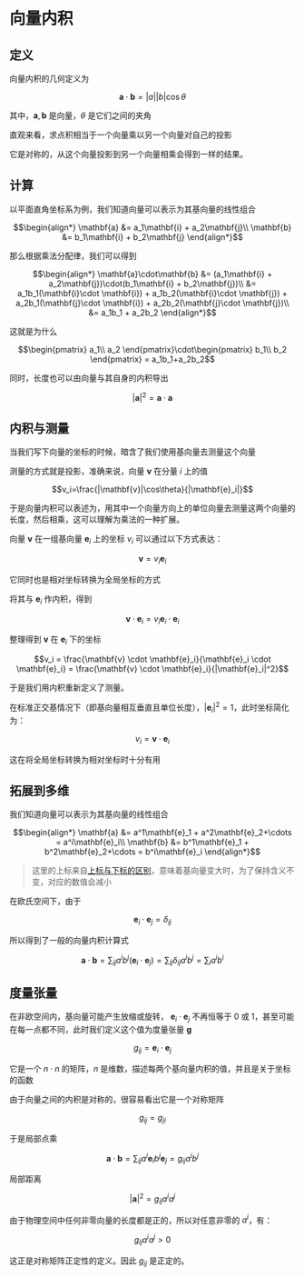 # 向量内积
## 定义

向量内积的几何定义为

$$\mathbf{a}\cdot\mathbf{b} = |a||b|\cos\theta$$

其中，$\mathbf{a}, \mathbf{b}$ 是向量，$\theta$ 是它们之间的夹角

直观来看，求点积相当于一个向量乘以另一个向量对自己的投影

它是对称的，从这个向量投影到另一个向量相乘会得到一样的结果。

## 计算

以平面直角坐标系为例，我们知道向量可以表示为其基向量的线性组合

$$\begin{align*}
\mathbf{a} &= a_1\mathbf{i} + a_2\mathbf{j}\\
\mathbf{b} &= b_1\mathbf{i} + b_2\mathbf{j}
\end{align*}$$

那么根据乘法分配律，我们可以得到

$$\begin{align*}
\mathbf{a}\cdot\mathbf{b}
&= (a_1\mathbf{i} + a_2\mathbf{j})\cdot(b_1\mathbf{i} + b_2\mathbf{j})\\
&= a_1b_1(\mathbf{i}\cdot \mathbf{i}) + a_1b_2(\mathbf{i}\cdot \mathbf{j}) + a_2b_1(\mathbf{j}\cdot \mathbf{i}) + a_2b_2(\mathbf{j}\cdot \mathbf{j})\\
&= a_1b_1 + a_2b_2
\end{align*}$$

这就是为什么

$$\begin{pmatrix}
a_1\\
a_2
\end{pmatrix}\cdot\begin{pmatrix}
b_1\\
b_2
\end{pmatrix} = a_1b_1+a_2b_2$$

同时，长度也可以由向量与其自身的内积导出

$$|\mathbf{a}|^2 = \mathbf{a}\cdot\mathbf{a}$$

## 内积与测量

当我们写下向量的坐标的时候，暗含了我们使用基向量去测量这个向量

测量的方式就是投影，准确来说，向量 $\mathbf{v}$ 在分量 $i$ 上的值

$$v_i=\frac{|\mathbf{v}|\cos\theta}{|\mathbf{e}_i|}$$

于是向量内积可以表述为，用其中一个向量方向上的单位向量去测量这两个向量的长度，然后相乘，这可以理解为乘法的一种扩展。

向量 $\mathbf{v}$ 在一组基向量 $\mathbf{e}_i$ 上的坐标 $v_i$ 可以通过以下方式表达：

$$\mathbf{v} = v_i\mathbf{e}_i$$

它同时也是相对坐标转换为全局坐标的方式

将其与 $\mathbf{e}_i$ 作内积，得到

$$\mathbf{v}\cdot\mathbf{e}_i = v_i\mathbf{e}_i\cdot\mathbf{e}_i$$

整理得到 $\mathbf{v}$ 在 $\mathbf{e}_i$ 下的坐标

$$v_i = \frac{\mathbf{v} \cdot \mathbf{e}_i}{\mathbf{e}_i \cdot \mathbf{e}_i} = \frac{\mathbf{v} \cdot \mathbf{e}_i}{|\mathbf{e}_i|^2}$$

于是我们用内积重新定义了测量。

在标准正交基情况下（即基向量相互垂直且单位长度），$|\mathbf{e}_i|^2 = 1$，此时坐标简化为：

$$v_i = \mathbf{v} \cdot \mathbf{e}_i$$

这在将全局坐标转换为相对坐标时十分有用

## 拓展到多维

我们知道向量可以表示为其基向量的线性组合

$$\begin{align*}
\mathbf{a} &= a^1\mathbf{e}_1 + a^2\mathbf{e}_2+\cdots = a^i\mathbf{e}_i\\
\mathbf{b} &= b^1\mathbf{e}_1 + b^2\mathbf{e}_2+\cdots = b^i\mathbf{e}_i
\end{align*}$$

> 这里的上标来自[上标与下标的区别](/math/base/updown)，意味着基向量变大时，为了保持含义不变，对应的数值会减小

在欧氏空间下，由于

$$\mathbf{e}_i\cdot\mathbf{e}_j=\delta_{ij}$$

所以得到了一般的向量内积计算式

$$\mathbf{a}\cdot\mathbf{b} = \sum_{ij} a^ib^j(\mathbf{e}_i\cdot\mathbf{e}_j) = \sum_{ij} \delta_{ij}a^ib^j = \sum_i a^ib^i$$

## 度量张量

在非欧空间内，基向量可能产生放缩或旋转， $\mathbf{e}_i\cdot\mathbf{e}_j$ 不再恒等于 $0$ 或 $1$，甚至可能在每一点都不同，此时我们定义这个值为度量张量 $\mathbf{g}$

$$g_{ij} = \mathbf{e}_i\cdot\mathbf{e}_j$$

它是一个 $n\cdot n$ 的矩阵，$n$ 是维数，描述每两个基向量内积的值，并且是关于坐标的函数

由于向量之间的内积是对称的，很容易看出它是一个对称矩阵

$$g_{ij} = g_{ji}$$

于是局部点乘

$$\mathbf{a}\cdot\mathbf{b} = \sum_{ij} a^i\mathbf{e}_ib^j\mathbf{e}_j = g_{ij} a^ib^j$$

局部距离

$$|\mathbf{a}|^2 = g_{ij}a^ia^j$$

由于物理空间中任何非零向量的长度都是正的，所以对任意非零的 $a^i$，有：

$$g_{ij}a^ia^j > 0$$

这正是对称矩阵正定性的定义。因此 $g_{ij}$ 是正定的。
